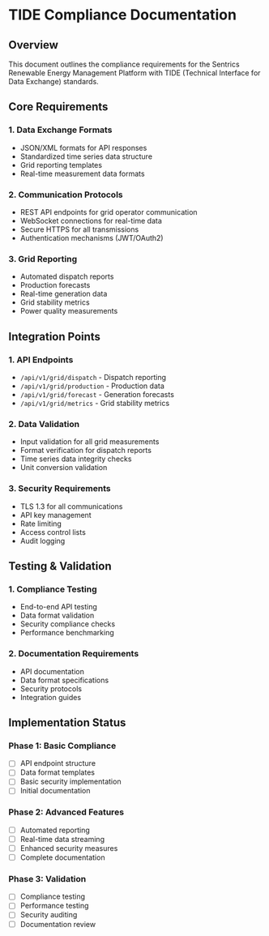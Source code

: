# TIDE Compliance Documentation

## Overview
This document outlines the compliance requirements for the Sentrics Renewable Energy Management Platform with TIDE (Technical Interface for Data Exchange) standards.

## Core Requirements

### 1. Data Exchange Formats
- JSON/XML formats for API responses
- Standardized time series data structure
- Grid reporting templates
- Real-time measurement data formats

### 2. Communication Protocols
- REST API endpoints for grid operator communication
- WebSocket connections for real-time data
- Secure HTTPS for all transmissions
- Authentication mechanisms (JWT/OAuth2)

### 3. Grid Reporting
- Automated dispatch reports
- Production forecasts
- Real-time generation data
- Grid stability metrics
- Power quality measurements

## Integration Points

### 1. API Endpoints
- `/api/v1/grid/dispatch` - Dispatch reporting
- `/api/v1/grid/production` - Production data
- `/api/v1/grid/forecast` - Generation forecasts
- `/api/v1/grid/metrics` - Grid stability metrics

### 2. Data Validation
- Input validation for all grid measurements
- Format verification for dispatch reports
- Time series data integrity checks
- Unit conversion validation

### 3. Security Requirements
- TLS 1.3 for all communications
- API key management
- Rate limiting
- Access control lists
- Audit logging

## Testing & Validation

### 1. Compliance Testing
- End-to-end API testing
- Data format validation
- Security compliance checks
- Performance benchmarking

### 2. Documentation Requirements
- API documentation
- Data format specifications
- Security protocols
- Integration guides

## Implementation Status

### Phase 1: Basic Compliance
- [ ] API endpoint structure
- [ ] Data format templates
- [ ] Basic security implementation
- [ ] Initial documentation

### Phase 2: Advanced Features
- [ ] Automated reporting
- [ ] Real-time data streaming
- [ ] Enhanced security measures
- [ ] Complete documentation

### Phase 3: Validation
- [ ] Compliance testing
- [ ] Performance testing
- [ ] Security auditing
- [ ] Documentation review 